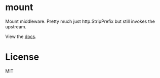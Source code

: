 
# mount

 Mount middleware. Pretty much just http.StripPrefix but still invokes the upstream.

 View the [docs](http://godoc.org/github.com/gohttp/mount).

# License

 MIT